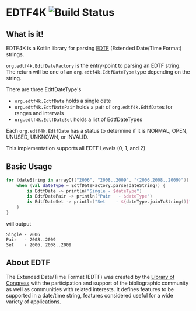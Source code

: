 # EDTF4K ![Build Status](https://github.com/ppuffinburger/edtf4k/workflows/Build/badge.svg)

## What is it!

EDTF4K is a Kotlin library for parsing [EDTF](https://www.loc.gov/standards/datetime/ "EDTF") (Extended Date/Time Format) strings.

`org.edtf4k.EdtfDateFactory` is the entry-point to parsing an EDTF string.  The return will be one of an `org.edtf4k.EdtfDateType` type depending on the string.

There are three EdtfDateType's

- `org.edtf4k.EdtfDate` holds a single date
- `org.edtf4k.EdtfDatePair` holds a pair of `org.edtf4k.EdtfDate`s for ranges and intervals
- `org.edtf4k.EdtfDateSet` holds a list of EdtfDateTypes

Each `org.edtf4k.EdtfDate` has a status to determine if it is NORMAL, OPEN, UNUSED, UNKNOWN, or INVALID.

This implementation supports all EDTF Levels (0, 1, and 2) 

## Basic Usage

```kotlin
for (dateString in arrayOf("2006", "2008..2009", "{2006,2008..2009}")) {
    when (val dateType = EdtfDateFactory.parse(dateString)) {
        is EdtfDate -> println("Single - $dateType")
        is EdtfDatePair -> println("Pair   - $dateType")
        is EdtfDateSet -> println("Set    - ${dateType.joinToString()}")
    }
}
```
will output
```text
Single - 2006
Pair   - 2008..2009
Set    - 2006, 2008..2009
```

## About EDTF

The Extended Date/Time Format (EDTF) was created by the [Library of Congress](https://www.loc.gov "Library of Congress") with the participation and support of the bibliographic community as well as communities with related interests. It defines features to be supported in a date/time string, features considered useful for a wide variety of applications.